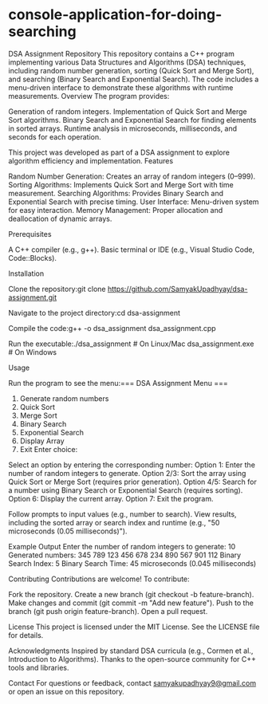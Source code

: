 # console-application-for-doing-searching 
DSA Assignment Repository
This repository contains a C++ program implementing various Data Structures and Algorithms (DSA) techniques, including random number generation, sorting (Quick Sort and Merge Sort), and searching (Binary Search and Exponential Search). The code includes a menu-driven interface to demonstrate these algorithms with runtime measurements.
Overview
The program provides:

Generation of random integers.
Implementation of Quick Sort and Merge Sort algorithms.
Binary Search and Exponential Search for finding elements in sorted arrays.
Runtime analysis in microseconds, milliseconds, and seconds for each operation.

This project was developed as part of a DSA assignment to explore algorithm efficiency and implementation.
Features

Random Number Generation: Creates an array of random integers (0–999).
Sorting Algorithms: Implements Quick Sort and Merge Sort with time measurement.
Searching Algorithms: Provides Binary Search and Exponential Search with precise timing.
User Interface: Menu-driven system for easy interaction.
Memory Management: Proper allocation and deallocation of dynamic arrays.

Prerequisites

A C++ compiler (e.g., g++).
Basic terminal or IDE (e.g., Visual Studio Code, Code::Blocks).

Installation

Clone the repository:git clone https://github.com/SamyakUpadhyay/dsa-assignment.git


Navigate to the project directory:cd dsa-assignment


Compile the code:g++ -o dsa_assignment dsa_assignment.cpp


Run the executable:./dsa_assignment  # On Linux/Mac
dsa_assignment.exe  # On Windows



Usage

Run the program to see the menu:=== DSA Assignment Menu ===
1. Generate random numbers
2. Quick Sort
3. Merge Sort
4. Binary Search
5. Exponential Search
6. Display Array
7. Exit
Enter choice:


Select an option by entering the corresponding number:
Option 1: Enter the number of random integers to generate.
Option 2/3: Sort the array using Quick Sort or Merge Sort (requires prior generation).
Option 4/5: Search for a number using Binary Search or Exponential Search (requires sorting).
Option 6: Display the current array.
Option 7: Exit the program.


Follow prompts to input values (e.g., number to search).
View results, including the sorted array or search index and runtime (e.g., "50 microseconds (0.05 milliseconds)").

Example Output
Enter the number of random integers to generate: 10
Generated numbers: 345 789 123 456 678 234 890 567 901 112
Binary Search Index: 5
Binary Search Time: 45 microseconds (0.045 milliseconds)

Contributing
Contributions are welcome! To contribute:

Fork the repository.
Create a new branch (git checkout -b feature-branch).
Make changes and commit (git commit -m "Add new feature").
Push to the branch (git push origin feature-branch).
Open a pull request.

License
This project is licensed under the MIT License. See the LICENSE file for details.

Acknowledgments
Inspired by standard DSA curricula (e.g., Cormen et al., Introduction to Algorithms).
Thanks to the open-source community for C++ tools and libraries.

Contact
For questions or feedback, contact samyakupadhyay9@gmail.com or open an issue on this repository.

